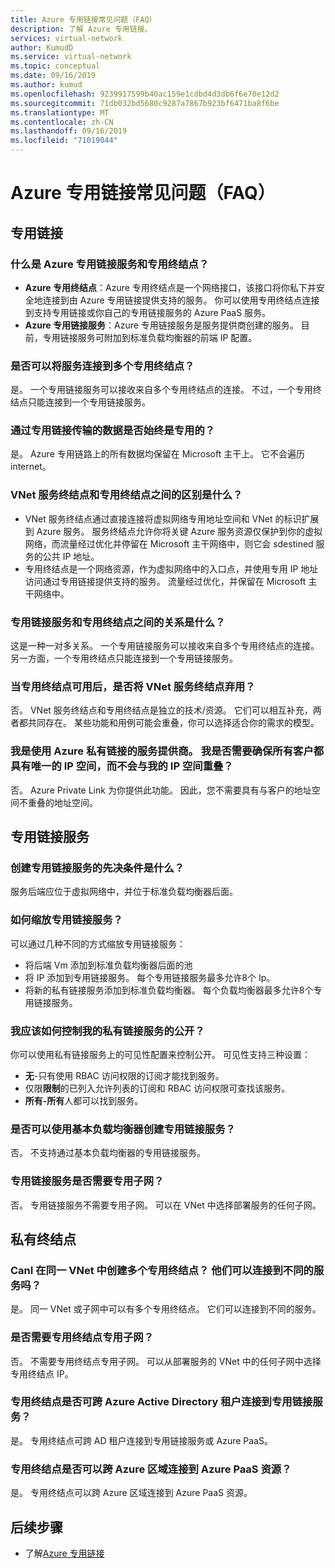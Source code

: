 ```yaml
---
title: Azure 专用链接常见问题（FAQ）
description: 了解 Azure 专用链接。
services: virtual-network
author: KumudD
ms.service: virtual-network
ms.topic: conceptual
ms.date: 09/16/2019
ms.author: kumud
ms.openlocfilehash: 9239917599b40ac159e1cdbd4d3db6f6e70e12d2
ms.sourcegitcommit: 71db032bd5680c9287a7867b923bf6471ba8f6be
ms.translationtype: MT
ms.contentlocale: zh-CN
ms.lasthandoff: 09/16/2019
ms.locfileid: "71019044"
---
```

# <a name="azure-private-link-frequently-asked-questions-faq"></a>Azure 专用链接常见问题（FAQ）

## <a name="private-link"></a>专用链接

### <a name="what-is-azure-private-link-service-and-private-endpoint"></a>什么是 Azure 专用链接服务和专用终结点？

- **Azure 专用终结点**：Azure 专用终结点是一个网络接口，该接口将你私下并安全地连接到由 Azure 专用链接提供支持的服务。 你可以使用专用终结点连接到支持专用链接或你自己的专用链接服务的 Azure PaaS 服务。
- **Azure 专用链接服务**：Azure 专用链接服务是服务提供商创建的服务。 目前，专用链接服务可附加到标准负载均衡器的前端 IP 配置。 

### <a name="can-i-connect-my-service-to-multiple-private-endpoints"></a>是否可以将服务连接到多个专用终结点？
是。 一个专用链接服务可以接收来自多个专用终结点的连接。 不过，一个专用终结点只能连接到一个专用链接服务。  
 
### <a name="is-data-transferred-over-private-link-always-private"></a>通过专用链接传输的数据是否始终是专用的？
是。 Azure 专用链路上的所有数据均保留在 Microsoft 主干上。 它不会遍历 internet。  
 
### <a name="what-is-the-difference-between-a-vnet-service-endpoint-and-a-private-endpoint"></a>VNet 服务终结点和专用终结点之间的区别是什么？
- VNet 服务终结点通过直接连接将虚拟网络专用地址空间和 VNet 的标识扩展到 Azure 服务。 服务终结点允许你将关键 Azure 服务资源仅保护到你的虚拟网络，而流量经过优化并停留在 Microsoft 主干网络中，则它会 sdestined 服务的公共 IP 地址。
- 专用终结点是一个网络资源，作为虚拟网络中的入口点，并使用专用 IP 地址访问通过专用链接提供支持的服务。 流量经过优化，并保留在 Microsoft 主干网络中。   

### <a name="what-is-the-relationship-between-private-link-service-and-private-endpoint"></a>专用链接服务和专用终结点之间的关系是什么？
这是一种一对多关系。 一个专用链接服务可以接收来自多个专用终结点的连接。 另一方面，一个专用终结点只能连接到一个专用链接服务。    
 
### <a name="will-vnet-service-endpoints-be-deprecated-once-private-endpoints-are-available"></a>当专用终结点可用后，是否将 VNet 服务终结点弃用？ 
否。 VNet 服务终结点和专用终结点是独立的技术/资源。 它们可以相互补充，两者都共同存在。 某些功能和用例可能会重叠，你可以选择适合你的需求的模型。  
 
### <a name="i-am-a-service-provider-using-azure-private-link-do-i-need-to-make-sure-all-my-customers-have-unique-ip-space-and-dont-overlap-with-my-ip-space"></a>我是使用 Azure 私有链接的服务提供商。 我是否需要确保所有客户都具有唯一的 IP 空间，而不会与我的 IP 空间重叠？ 
否。 Azure Private Link 为你提供此功能。 因此，您不需要具有与客户的地址空间不重叠的地址空间。 
 
## <a name="private-link-service"></a>专用链接服务
 
### <a name="what-are-the-pre-requisites-for-creating-a-private-link-service"></a>创建专用链接服务的先决条件是什么？ 
服务后端应位于虚拟网络中，并位于标准负载均衡器后面。
 
### <a name="how-can-i-scale-my-private-link-service"></a>如何缩放专用链接服务？ 
可以通过几种不同的方式缩放专用链接服务： 
- 将后端 Vm 添加到标准负载均衡器后面的池 
- 将 IP 添加到专用链接服务。 每个专用链接服务最多允许8个 Ip。  
- 将新的私有链接服务添加到标准负载均衡器。 每个负载均衡器最多允许8个专用链接服务。   


### <a name="how-should-i-control-the-exposure-of-my-private-link-service"></a>我应该如何控制我的私有链接服务的公开？
你可以使用私有链接服务上的可见性配置来控制公开。 可见性支持三种设置：

- **无**-只有使用 RBAC 访问权限的订阅才能找到服务。 
- 仅限**限制**的已列入允许列表的订阅和 RBAC 访问权限可查找该服务。 
- **所有-所有**人都可以找到服务。 
 
### <a name="can-i-create-a-private-link-service-with-basic-load-balancer"></a>是否可以使用基本负载均衡器创建专用链接服务？ 
否。 不支持通过基本负载均衡器的专用链接服务。
 
### <a name="is-a-dedicated-subnet-required-for-private-link-service"></a>专用链接服务是否需要专用子网？ 
否。 专用链接服务不需要专用子网。 可以在 VNet 中选择部署服务的任何子网。   

## <a name="private-endpoint"></a>私有终结点 
 
### <a name="cani-create-multiple-private-endpoints-in-same-vnet-can-they-connect-to-different-services"></a>CanI 在同一 VNet 中创建多个专用终结点？ 他们可以连接到不同的服务吗？ 
是。 同一 VNet 或子网中可以有多个专用终结点。 它们可以连接到不同的服务。  
 
### <a name="do-i-require-a-dedicated-subnet-for-private-endpoints"></a>是否需要专用终结点专用子网？ 
否。 不需要专用终结点专用子网。 可以从部署服务的 VNet 中的任何子网中选择专用终结点 IP。  
 
### <a name="can-private-endpoint-connect-to-private-link-service-across-azure-active-directory-tenants"></a>专用终结点是否可跨 Azure Active Directory 租户连接到专用链接服务？ 
是。 专用终结点可跨 AD 租户连接到专用链接服务或 Azure PaaS。  
 
### <a name="can-private-endpoint-connect-to-azure-paas-resources-across-azure-regions"></a>专用终结点是否可以跨 Azure 区域连接到 Azure PaaS 资源？
是。 专用终结点可以跨 Azure 区域连接到 Azure PaaS 资源。

##  <a name="next-steps"></a>后续步骤

- 了解[Azure 专用链接](private-link-overview.md)
